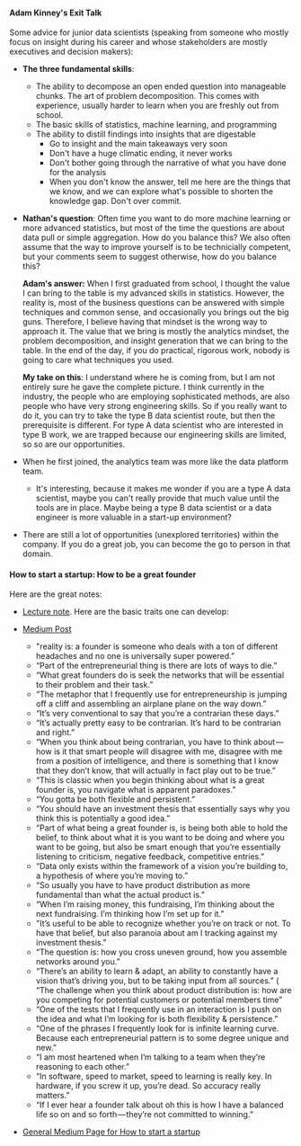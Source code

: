 #### Adam Kinney's Exit Talk

Some advice for junior data scientists (speaking from someone who mostly focus on insight during his career and whose stakeholders are mostly executives and decision makers):

* **The three fundamental skills**:
	* The ability to decompose an open ended question into manageable chunks. The art of problem decomposition. This comes with experience, usually harder to learn when you are freshly out from school. 
	* The basic skills of statistics, machine learning, and programming
	* The ability to distill findings into insights that are digestable
		* Go to insight and the main takeaways very soon
		* Don't have a huge climatic ending, it never works
		* Don't bother going through the narrative of what you have done for the analysis
		* When you don't know the answer, tell me here are the things that we know, and we can explore what's possible to shorten the knowledge gap. Don't over commit.


* **Nathan's question**: Often time you want to do more machine learning or more advanced statistics, but most of the time the questions are about data pull or simple aggregation. How do you balance this? We also often assume that the way to improve yourself is to be technicially competent, but your comments seem to suggest otherwise, how do you balance this?

	**Adam's answer:** When I first graduated from school, I thought the value I can bring to the table is my advanced skills in statistics. However, the reality is, most of the business questions can be answered with simple techniques and common sense, and occasionally you brings out the big guns. Therefore, I believe having that mindset is the wrong way to approach it. The value that we bring is mostly the analytics mindset, the problem decomposition, and insight generation that we can bring to the table. In the end of the day, if you do practical, rigorous work, nobody is going to care what techniques you used.


	**My take on this**: I understand where he is coming from, but I am not entirely sure he gave the complete picture. I think currently in the industry, the people who are employing sophisticated methods, are also people who have very strong engineering skills. So if you really want to do it, you can try to take the type B data scientist route, but then the prerequisite is different. For type A data scientist who are interested in type B work, we are trapped because our engineering skills are limited, so so are our opportunities. 

* When he first joined, the analytics team was more like the data platform team. 
	* It's interesting, because it makes me wonder if you are a type A data scientist, maybe you can't really provide that much value until the tools are in place. Maybe being a type B data scientist or a data engineer is more valuable in a start-up environment?

* There are still a lot of opportunities (unexplored territories) within the company. If you do a great job, you can become the go to person in that domain.


#### How to start a startup: How to be a great founder

Here are the great notes:

* [Lecture note](https://s3.amazonaws.com/lecture_attachments/FMqXkgfXRF68oPqz7jDg_How%20to%20Be%20a%20Great%20Founder.pdf). Here are the basic traits one can develop:

* [Medium Post](https://medium.com/how-to-start-a-startup/26-quotes-reid-hoffman-on-how-to-be-a-great-founder-ff99c713a199)

	* "reality is: a founder is someone who deals with a ton of different headaches and no one is universally super powered.”
	* “Part of the entrepreneurial thing is there are lots of ways to die.”
	* “What great founders do is seek the networks that will be essential to their problem and their task.”
	* “The metaphor that I frequently use for entrepreneurship is jumping off a cliff and assembling an airplane plane on the way down.”
	* “It’s very conventional to say that you’re a contrarian these days.”
	* “It’s actually pretty easy to be contrarian. It’s hard to be contrarian and right.”
	* “When you think about being contrarian, you have to think about — how is it that smart people will disagree with me, disagree with me from a position of intelligence, and there is something that I know that they don’t know, that will actually in fact play out to be true.”
	* “This is classic when you begin thinking about what is a great founder is, you navigate what is apparent paradoxes.”
	* “You gotta be both flexible and persistent.”
	* “You should have an investment thesis that essentially says why you think this is potentially a good idea.”
	* “Part of what being a great founder is, is being both able to hold the belief, to think about what it is you want to be doing and where you want to be going, but also be smart enough that you’re essentially listening to criticism, negative feedback, competitive entries.”
	* “Data only exists within the framework of a vision you’re building to, a hypothesis of where you’re moving to.”
	* “So usually you have to have product distribution as more fundamental than what the actual product is.”
	* “When I’m raising money, this fundraising, I’m thinking about the next fundraising. I’m thinking how I’m set up for it.”
	* "It’s useful to be able to recognize whether you’re on track or not. To have that belief, but also paranoia about am I tracking against my investment thesis.”
	* “The question is: how you cross uneven ground, how you assemble networks around you.”
	* “There’s an ability to learn & adapt, an ability to constantly have a vision that’s driving you, but to be taking input from all sources.”
	( “The challenge when you think about product distribution is: how are you competing for potential customers or potential members time”
	* “One of the tests that I frequently use in an interaction is I push on the idea and what I’m looking for is both flexibility & persistence.”
	* “One of the phrases I frequently look for is infinite learning curve. Because each entrepreneurial pattern is to some degree unique and new.”
	* “I am most heartened when I’m talking to a team when they’re reasoning to each other.”
	* “In software, speed to market, speed to learning is really key. In hardware, if you screw it up, you’re dead. So accuracy really matters.”
	* “If I ever hear a founder talk about oh this is how I have a balanced life so on and so forth — they’re not committed to winning.”

* [General Medium Page for How to start a startup](https://medium.com/how-to-start-a-startup)

